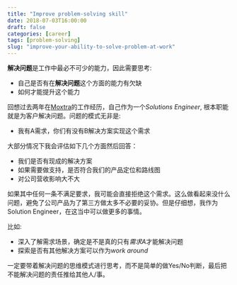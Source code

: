 ```yaml
---
title: "Improve problem-solving skill"
date: 2018-07-03T16:00:00
draft: false
categories: [career]
tags: [problem-solving]
slug: "improve-your-ability-to-solve-problem-at-work"
---
```


**解决问题**是工作中最必不可少的能力，因此需要思考:

- 自己是否有在**解决问题**这个方面的能力有欠缺
- 如何才能提升这个能力

<!--more-->

回想过去两年在[Moxtra](https://www.moxtra.com)的工作经历，自己作为一个*Solutions Engineer*, 根本职能就是为客户解决问题。问题的模式无非是:

- 我有A需求，你们有没有B解决方案实现这个需求

大部分情况下我会评估如下几个方面然后回答：

- 我们是否有现成的解决方案
- 如果需要做支持，是否符合我们的产品定位和路线图
- 对公司营收影响大不大

如果其中任何一条不满足要求，我可能会直接拒绝这个需求。这么做看起来没什么问题，避免了公司产品为了第三方做太多不必要的妥协。但是仔细想，我作为Solution Engineer，在这当中可以做更多的事情。

比如:

- 深入了解需求场景，确定是不是真的只有*需求A*才能解决问题
- 探索是否有其他解决方案可以作为*work around*

一定要带着解决问题的思维模式进行思考，而不是简单的做Yes/No判断，最后把不能解决问题的责任推给其他人/事。